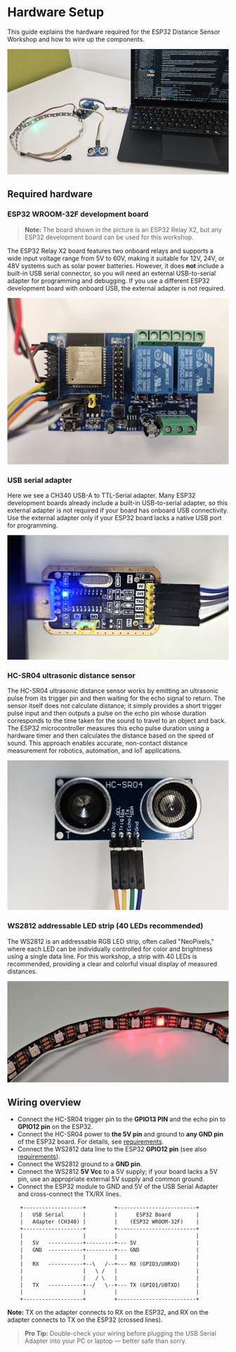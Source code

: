 # Hardware Setup

This guide explains the hardware required for the ESP32 Distance Sensor Workshop and how to wire up the components.

![Setup](../assets/images/setup.jpg)

## Required hardware

### ESP32 WROOM-32F development board

> **Note:** The board shown in the picture is an ESP32 Relay X2, but any ESP32 development board can be used for this workshop.

The ESP32 Relay X2 board features two onboard relays and supports a wide input voltage range from 5V to 60V, making it suitable for 12V, 24V, or 48V systems such as solar power batteries. However, it does **not** include a built-in USB serial connector, so you will need an external USB-to-serial adapter for programming and debugging. If you use a different ESP32 development board with onboard USB, the external adapter is not required.

![ESP32](../assets/images/ESP32_Relais_X2.jpg)

### USB serial adapter

Here we see a CH340 USB-A to TTL-Serial adapter. Many ESP32 development boards already include a built-in USB-to-serial adapter, so this external adapter is not required if your board has onboard USB connectivity. Use the external adapter only if your ESP32 board lacks a native USB port for programming.

![USB Serial Adapter](../assets/images/USB%20Serial.jpg)

### HC-SR04 ultrasonic distance sensor

The HC-SR04 ultrasonic distance sensor works by emitting an ultrasonic pulse from its trigger pin and then waiting for the echo signal to return. The sensor itself does not calculate distance; it simply provides a short trigger pulse input and then outputs a pulse on the echo pin whose duration corresponds to the time taken for the sound to travel to an object and back. The ESP32 microcontroller measures this echo pulse duration using a hardware timer and then calculates the distance based on the speed of sound. This approach enables accurate, non-contact distance measurement for robotics, automation, and IoT applications.

![HC-SR04](../assets/images/UltrasonicSensor.jpg)

### WS2812 addressable LED strip (40 LEDs recommended)

The WS2812 is an addressable RGB LED strip, often called "NeoPixels," where each LED can be individually controlled for color and brightness using a single data line. For this workshop, a strip with 40 LEDs is recommended, providing a clear and colorful visual display of measured distances.

![LED Strip](../assets/images/WS2812Stripe.jpg)

## Wiring overview

- Connect the HC-SR04 trigger pin to the **GPIO13 PIN** and the echo pin to **GPIO12 pin** on the ESP32.
- Connect the HC-SR04 power to **the 5V pin** and ground to **any GND pin** of the ESP32 board. For details, see [requirements](../requirements/distance-sensor-requirements.md).
- Connect the WS2812 data line to the ESP32 **GPIO12 pin** (see also [requirements](../requirements/led-controller-requirements.md)).
- Connect the WS2812 ground to a **GND pin**.
- Connect the WS2812 **5V Vcc** to a 5V supply; if your board lacks a 5V pin, use an appropriate external 5V supply and common ground.
- Connect the ESP32 module to GND and 5V of the USB Serial Adapter and cross-connect the TX/RX lines.

```text
    +-------------------+         +-------------------------+
    |   USB Serial      |         |      ESP32 Board        |
    |   Adapter (CH340) |         |    (ESP32 WROOM-32F)    |
    +-------------------+         +-------------------------+
    |                   |         |                         |
    |   5V   -----------+---------+--- 5V                   |
    |   GND  -----------+---------+--- GND                  |
    |                   |         |                         |
    |   RX   -----------+--\   /--+--- RX (GPIO3/U0RXD)     |
    |                   |   \ /   |                         |
    |                   |   / \   |                         |
    |   TX   -----------+--/   \--+--- TX (GPIO1/U0TXD)     |
    |                   |         |                         |
    +-------------------+         +-------------------------+
```

**Note:** TX on the adapter connects to RX on the ESP32, and RX on the adapter connects to TX on the ESP32 (crossed lines).

> **Pro Tip:** Double-check your wiring before plugging the USB Serial Adapter into your PC or laptop — better safe than sorry.
